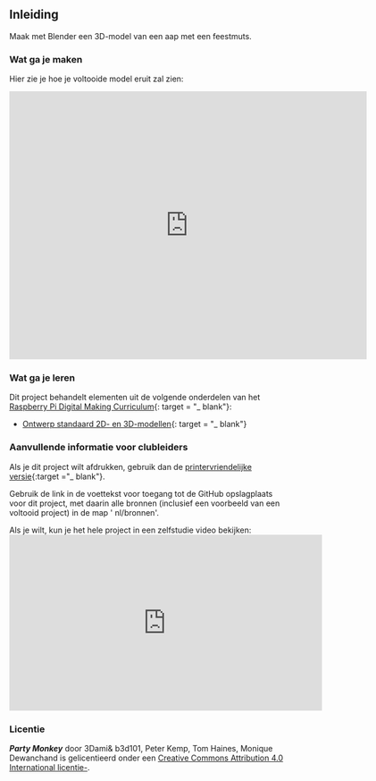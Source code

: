 ## Inleiding

Maak met Blender een 3D-model van een aap met een feestmuts.

### Wat ga je maken

Hier zie je hoe je voltooide model eruit zal zien:

<div class="sketchfab-embed-wrapper">
  <iframe width="640" height="480" src="https://sketchfab.com/models/11edaf9b8d1b4d62b5b30b28a292df71/embed" frameborder="0" allowvr allowfullscreen mozallowfullscreen="true" webkitallowfullscreen="true" onmousewheel=""></iframe>
</div>

### Wat ga je leren

Dit project behandelt elementen uit de volgende onderdelen van het [Raspberry Pi Digital Making Curriculum](http://rpf.io/curriculum){: target = "_ blank"}:

+ [Ontwerp standaard 2D- en 3D-modellen](https://curriculum.raspberrypi.org/design/creator/){: target = "_ blank"}

### Aanvullende informatie voor clubleiders

Als je dit project wilt afdrukken, gebruik dan de [printervriendelijke versie](https://projects.raspberrypi.org/en/projects/blender-party-monkey/print){:target ="_ blank"}.

Gebruik de link in de voettekst voor toegang tot de GitHub opslagplaats voor dit project, met daarin alle bronnen (inclusief een voorbeeld van een voltooid project) in de map ' nl/bronnen'.

Als je wilt, kun je het hele project in een zelfstudie video bekijken: <iframe width="560" height="315" src="https://www.youtube.com/embed/8TXPfOx8jNE?rel=0" frameborder="0" allowfullscreen mark="crwd-mark"></iframe> 

### Licentie

***Party Monkey*** door 3Dami& b3d101, Peter Kemp, Tom Haines, Monique Dewanchand is gelicentieerd onder een [Creative Commons Attribution 4.0 International licentie-](http://creativecommons.org/licenses/by-sa/4.0/).